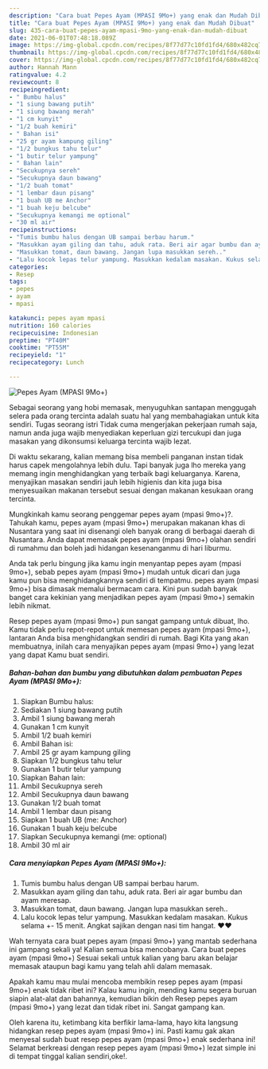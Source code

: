```yaml
---
description: "Cara buat Pepes Ayam (MPASI 9Mo+) yang enak dan Mudah Dibuat"
title: "Cara buat Pepes Ayam (MPASI 9Mo+) yang enak dan Mudah Dibuat"
slug: 435-cara-buat-pepes-ayam-mpasi-9mo-yang-enak-dan-mudah-dibuat
date: 2021-06-01T07:48:18.089Z
image: https://img-global.cpcdn.com/recipes/8f77d77c10fd1fd4/680x482cq70/pepes-ayam-mpasi-9mo-foto-resep-utama.jpg
thumbnail: https://img-global.cpcdn.com/recipes/8f77d77c10fd1fd4/680x482cq70/pepes-ayam-mpasi-9mo-foto-resep-utama.jpg
cover: https://img-global.cpcdn.com/recipes/8f77d77c10fd1fd4/680x482cq70/pepes-ayam-mpasi-9mo-foto-resep-utama.jpg
author: Hannah Mann
ratingvalue: 4.2
reviewcount: 8
recipeingredient:
- " Bumbu halus"
- "1 siung bawang putih"
- "1 siung bawang merah"
- "1 cm kunyit"
- "1/2 buah kemiri"
- " Bahan isi"
- "25 gr ayam kampung giling"
- "1/2 bungkus tahu telur"
- "1 butir telur yampung"
- " Bahan lain"
- "Secukupnya sereh"
- "Secukupnya daun bawang"
- "1/2 buah tomat"
- "1 lembar daun pisang"
- "1 buah UB me Anchor"
- "1 buah keju belcube"
- "Secukupnya kemangi me optional"
- "30 ml air"
recipeinstructions:
- "Tumis bumbu halus dengan UB sampai berbau harum."
- "Masukkan ayam giling dan tahu, aduk rata. Beri air agar bumbu dan ayam meresap."
- "Masukkan tomat, daun bawang. Jangan lupa masukkan sereh.."
- "Lalu kocok lepas telur yampung. Masukkan kedalam masakan. Kukus selama +- 15 menit. Angkat sajikan dengan nasi tim hangat. ❤️❤️"
categories:
- Resep
tags:
- pepes
- ayam
- mpasi

katakunci: pepes ayam mpasi 
nutrition: 160 calories
recipecuisine: Indonesian
preptime: "PT40M"
cooktime: "PT55M"
recipeyield: "1"
recipecategory: Lunch

---
```



![Pepes Ayam (MPASI 9Mo+)](https://img-global.cpcdn.com/recipes/8f77d77c10fd1fd4/680x482cq70/pepes-ayam-mpasi-9mo-foto-resep-utama.jpg)

Sebagai seorang yang hobi memasak, menyuguhkan santapan menggugah selera pada orang tercinta adalah suatu hal yang membahagiakan untuk kita sendiri. Tugas seorang istri Tidak cuma mengerjakan pekerjaan rumah saja, namun anda juga wajib menyediakan keperluan gizi tercukupi dan juga masakan yang dikonsumsi keluarga tercinta wajib lezat.

Di waktu  sekarang, kalian memang bisa membeli panganan instan tidak harus capek mengolahnya lebih dulu. Tapi banyak juga lho mereka yang memang ingin menghidangkan yang terbaik bagi keluarganya. Karena, menyajikan masakan sendiri jauh lebih higienis dan kita juga bisa menyesuaikan makanan tersebut sesuai dengan makanan kesukaan orang tercinta. 



Mungkinkah kamu seorang penggemar pepes ayam (mpasi 9mo+)?. Tahukah kamu, pepes ayam (mpasi 9mo+) merupakan makanan khas di Nusantara yang saat ini disenangi oleh banyak orang di berbagai daerah di Nusantara. Anda dapat memasak pepes ayam (mpasi 9mo+) olahan sendiri di rumahmu dan boleh jadi hidangan kesenanganmu di hari liburmu.

Anda tak perlu bingung jika kamu ingin menyantap pepes ayam (mpasi 9mo+), sebab pepes ayam (mpasi 9mo+) mudah untuk dicari dan juga kamu pun bisa menghidangkannya sendiri di tempatmu. pepes ayam (mpasi 9mo+) bisa dimasak memalui bermacam cara. Kini pun sudah banyak banget cara kekinian yang menjadikan pepes ayam (mpasi 9mo+) semakin lebih nikmat.

Resep pepes ayam (mpasi 9mo+) pun sangat gampang untuk dibuat, lho. Kamu tidak perlu repot-repot untuk memesan pepes ayam (mpasi 9mo+), lantaran Anda bisa menghidangkan sendiri di rumah. Bagi Kita yang akan membuatnya, inilah cara menyajikan pepes ayam (mpasi 9mo+) yang lezat yang dapat Kamu buat sendiri.

<!--inarticleads1-->

##### Bahan-bahan dan bumbu yang dibutuhkan dalam pembuatan Pepes Ayam (MPASI 9Mo+):

1. Siapkan  Bumbu halus:
1. Sediakan 1 siung bawang putih
1. Ambil 1 siung bawang merah
1. Gunakan 1 cm kunyit
1. Ambil 1/2 buah kemiri
1. Ambil  Bahan isi:
1. Ambil 25 gr ayam kampung giling
1. Siapkan 1/2 bungkus tahu telur
1. Gunakan 1 butir telur yampung
1. Siapkan  Bahan lain:
1. Ambil Secukupnya sereh
1. Ambil Secukupnya daun bawang
1. Gunakan 1/2 buah tomat
1. Ambil 1 lembar daun pisang
1. Siapkan 1 buah UB (me: Anchor)
1. Gunakan 1 buah keju belcube
1. Siapkan Secukupnya kemangi (me: optional)
1. Ambil 30 ml air




<!--inarticleads2-->

##### Cara menyiapkan Pepes Ayam (MPASI 9Mo+):

1. Tumis bumbu halus dengan UB sampai berbau harum.
1. Masukkan ayam giling dan tahu, aduk rata. Beri air agar bumbu dan ayam meresap.
1. Masukkan tomat, daun bawang. Jangan lupa masukkan sereh..
1. Lalu kocok lepas telur yampung. Masukkan kedalam masakan. Kukus selama +- 15 menit. Angkat sajikan dengan nasi tim hangat. ❤️❤️




Wah ternyata cara buat pepes ayam (mpasi 9mo+) yang mantab sederhana ini gampang sekali ya! Kalian semua bisa mencobanya. Cara buat pepes ayam (mpasi 9mo+) Sesuai sekali untuk kalian yang baru akan belajar memasak ataupun bagi kamu yang telah ahli dalam memasak.

Apakah kamu mau mulai mencoba membikin resep pepes ayam (mpasi 9mo+) enak tidak ribet ini? Kalau kamu ingin, mending kamu segera buruan siapin alat-alat dan bahannya, kemudian bikin deh Resep pepes ayam (mpasi 9mo+) yang lezat dan tidak ribet ini. Sangat gampang kan. 

Oleh karena itu, ketimbang kita berfikir lama-lama, hayo kita langsung hidangkan resep pepes ayam (mpasi 9mo+) ini. Pasti kamu gak akan menyesal sudah buat resep pepes ayam (mpasi 9mo+) enak sederhana ini! Selamat berkreasi dengan resep pepes ayam (mpasi 9mo+) lezat simple ini di tempat tinggal kalian sendiri,oke!.

